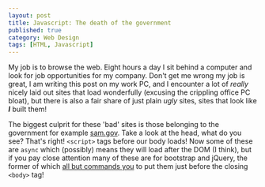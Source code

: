 ```yaml
---
layout: post
title: Javascript: The death of the government
published: true
category: Web Design
tags: [HTML, Javascript]
---
```


My job is to browse the web. Eight hours a day I sit behind a computer and look for job opportunities for my company. Don't get me wrong my job is great, I am writing this post on my work PC, and I encounter a lot of *really* nicely laid out sites that load wonderfully (excusing the crippling office PC bloat), but there is also a fair share of just plain *ugly* sites, sites that look like ***I*** built them<!--more-->!

The biggest culprit for these 'bad' sites is those belonging to the government for example [sam.gov](https://sam.gov). Take a look at the head, what do you see? That's right! `<script>` tags before our body loads! Now some of these are `async` which (possibly) means they will load after the DOM (I think), but if you pay close attention many of these are for bootstrap and jQuery, the former of which [all but commands you](http://getbootstrap.com/getting-started/#template) to put them just before the closing `<body>` tag!
